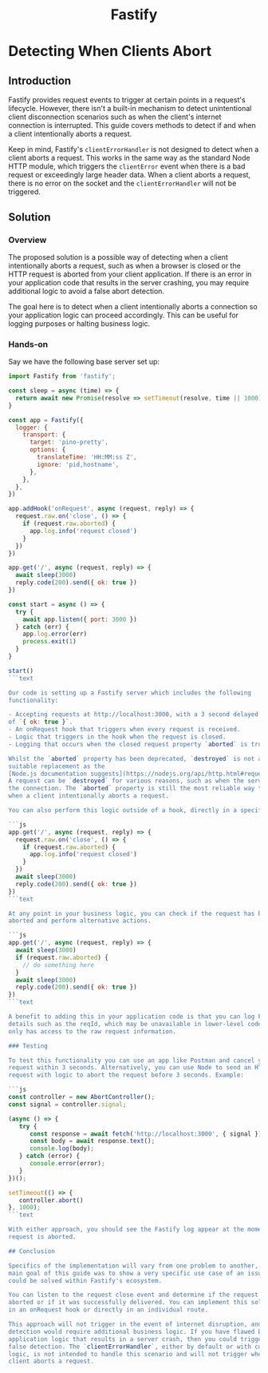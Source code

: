 <h1 align="center">Fastify</h1>

# Detecting When Clients Abort

## Introduction

Fastify provides request events to trigger at certain points in a request's
lifecycle. However, there isn't a built-in mechanism to
detect unintentional client disconnection scenarios such as when the client's
internet connection is interrupted. This guide covers methods to detect if
and when a client intentionally aborts a request.

Keep in mind, Fastify's `clientErrorHandler` is not designed to detect when a
client aborts a request. This works in the same way as the standard Node HTTP
module, which triggers the `clientError` event when there is a bad request or
exceedingly large header data. When a client aborts a request, there is no
error on the socket and the `clientErrorHandler` will not be triggered.

## Solution

### Overview

The proposed solution is a possible way of detecting when a client
intentionally aborts a request, such as when a browser is closed or the HTTP
request is aborted from your client application. If there is an error in your
application code that results in the server crashing, you may require
additional logic to avoid a false abort detection.

The goal here is to detect when a client intentionally aborts a connection
so your application logic can proceed accordingly. This can be useful for
logging purposes or halting business logic.

### Hands-on

Say we have the following base server set up:

```js
import Fastify from 'fastify';

const sleep = async (time) => {
  return await new Promise(resolve => setTimeout(resolve, time || 1000));
}

const app = Fastify({
  logger: {
    transport: {
      target: 'pino-pretty',
      options: {
        translateTime: 'HH:MM:ss Z',
        ignore: 'pid,hostname',
      },
    },
  },
})

app.addHook('onRequest', async (request, reply) => {
  request.raw.on('close', () => {
    if (request.raw.aborted) {
      app.log.info('request closed')
    }
  })
})

app.get('/', async (request, reply) => {
  await sleep(3000)
  reply.code(200).send({ ok: true })
})

const start = async () => {
  try {
    await app.listen({ port: 3000 })
  } catch (err) {
    app.log.error(err)
    process.exit(1)
  }
}

start()
```text

Our code is setting up a Fastify server which includes the following
functionality:

- Accepting requests at http://localhost:3000, with a 3 second delayed response
of `{ ok: true }`.
- An onRequest hook that triggers when every request is received.
- Logic that triggers in the hook when the request is closed.
- Logging that occurs when the closed request property `aborted` is true.

Whilst the `aborted` property has been deprecated, `destroyed` is not a
suitable replacement as the
[Node.js documentation suggests](https://nodejs.org/api/http.html#requestaborted).
A request can be `destroyed` for various reasons, such as when the server closes
the connection. The `aborted` property is still the most reliable way to detect
when a client intentionally aborts a request.

You can also perform this logic outside of a hook, directly in a specific route.

```js
app.get('/', async (request, reply) => {
  request.raw.on('close', () => {
    if (request.raw.aborted) {
      app.log.info('request closed')
    }
  })
  await sleep(3000)
  reply.code(200).send({ ok: true })
})
```text

At any point in your business logic, you can check if the request has been
aborted and perform alternative actions.

```js
app.get('/', async (request, reply) => {
  await sleep(3000)
  if (request.raw.aborted) {
    // do something here
  }
  await sleep(3000)
  reply.code(200).send({ ok: true })
})
```text

A benefit to adding this in your application code is that you can log Fastify
details such as the reqId, which may be unavailable in lower-level code that
only has access to the raw request information.

### Testing

To test this functionality you can use an app like Postman and cancel your
request within 3 seconds. Alternatively, you can use Node to send an HTTP
request with logic to abort the request before 3 seconds. Example:

```js
const controller = new AbortController();
const signal = controller.signal;

(async () => {
   try {
      const response = await fetch('http://localhost:3000', { signal });
      const body = await response.text();
      console.log(body);
   } catch (error) {
      console.error(error);
   }
})();

setTimeout(() => {
   controller.abort()
}, 1000);
```text

With either approach, you should see the Fastify log appear at the moment the
request is aborted.

## Conclusion

Specifics of the implementation will vary from one problem to another, but the
main goal of this guide was to show a very specific use case of an issue that
could be solved within Fastify's ecosystem.

You can listen to the request close event and determine if the request was
aborted or if it was successfully delivered. You can implement this solution
in an onRequest hook or directly in an individual route.

This approach will not trigger in the event of internet disruption, and such
detection would require additional business logic. If you have flawed backend
application logic that results in a server crash, then you could trigger a
false detection. The `clientErrorHandler`, either by default or with custom
logic, is not intended to handle this scenario and will not trigger when the
client aborts a request.
